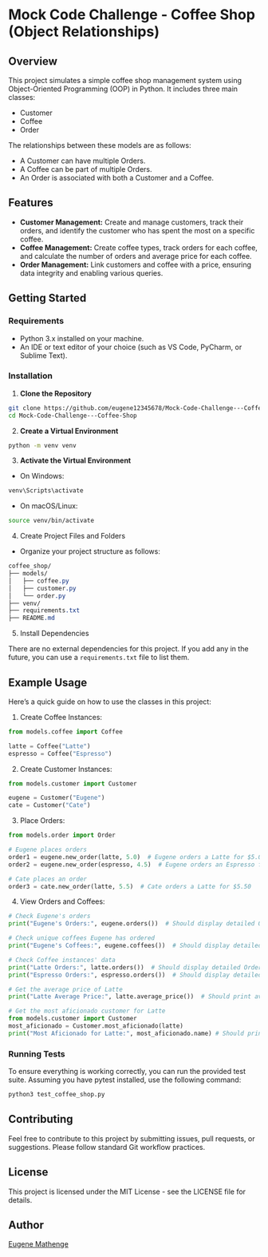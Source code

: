 # Mock Code Challenge - Coffee Shop (Object Relationships) 
## Overview
This project simulates a simple coffee shop management system using Object-Oriented Programming (OOP) in Python. It includes three main classes:

- Customer
- Coffee
- Order

The relationships between these models are as follows:

- A Customer can have multiple Orders.
- A Coffee can be part of multiple Orders.
- An Order is associated with both a Customer and a Coffee.

## Features
- **Customer Management:** Create and manage customers, track their orders, and identify the customer who has spent the most on a specific coffee.
- **Coffee Management:** Create coffee types, track orders for each coffee, and calculate the number of orders and average price for each coffee.
- **Order Management:** Link customers and coffee with a price, ensuring data integrity and enabling various queries.

## Getting Started
### Requirements
- Python 3.x installed on your machine.
- An IDE or text editor of your choice (such as VS Code, PyCharm, or Sublime Text).

### Installation
1. **Clone the Repository**

```bash
git clone https://github.com/eugene12345678/Mock-Code-Challenge---Coffee-Shop-.git
cd Mock-Code-Challenge---Coffee-Shop
```

2. **Create a Virtual Environment**
```bash
python -m venv venv
```
3. **Activate the Virtual Environment**
- On Windows:
```bash
venv\Scripts\activate
```
- On macOS/Linux:
```bash
source venv/bin/activate
```

4. Create Project Files and Folders
- Organize your project structure as follows:
```css
coffee_shop/
├── models/
│   ├── coffee.py
│   ├── customer.py
│   └── order.py
├── venv/
├── requirements.txt
├── README.md
```
5. Install Dependencies

There are no external dependencies for this project. If you add any in the future, you can use a `requirements.txt` file to list them.

## Example Usage
Here’s a quick guide on how to use the classes in this project:

1. Create Coffee Instances:
```python
from models.coffee import Coffee

latte = Coffee("Latte")
espresso = Coffee("Espresso")
```
2. Create Customer Instances:
```python
from models.customer import Customer

eugene = Customer("Eugene")
cate = Customer("Cate")
```
3. Place Orders:
```python
from models.order import Order

# Eugene places orders
order1 = eugene.new_order(latte, 5.0)  # Eugene orders a Latte for $5.00
order2 = eugene.new_order(espresso, 4.5)  # Eugene orders an Espresso for $4.50

# Cate places an order
order3 = cate.new_order(latte, 5.5)  # Cate orders a Latte for $5.50
```
4. View Orders and Coffees:
```python
# Check Eugene's orders
print("Eugene's Orders:", eugene.orders())  # Should display detailed Order objects

# Check unique coffees Eugene has ordered
print("Eugene's Coffees:", eugene.coffees())  # Should display detailed Coffee objects

# Check Coffee instances' data
print("Latte Orders:", latte.orders())  # Should display detailed Order objects
print("Espresso Orders:", espresso.orders())  # Should display detailed Order objects

# Get the average price of Latte
print("Latte Average Price:", latte.average_price())  # Should print average price of Latte

# Get the most aficionado customer for Latte
from models.customer import Customer
most_aficionado = Customer.most_aficionado(latte)
print("Most Aficionado for Latte:", most_aficionado.name) # Should print "Eugene" or "Cate" depending on who spent more on Latte
```
### Running Tests
To ensure everything is working correctly, you can run the provided test suite. Assuming you have pytest installed, use the following command:
```bash
python3 test_coffee_shop.py
```

## Contributing
Feel free to contribute to this project by submitting issues, pull requests, or suggestions. Please follow standard Git workflow practices.

## License
This project is licensed under the MIT License - see the LICENSE file for details.

## Author
[Eugene Mathenge](https://github.com/eugene12345678)



